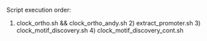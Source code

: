 Script execution order:
1) clock_ortho.sh && clock_ortho_andy.sh 2) extract_promoter.sh 3) clock_motif_discovery.sh 4) clock_motif_discovery_cont.sh
